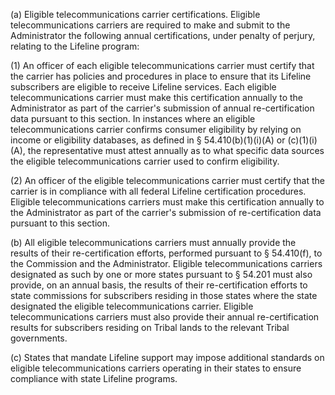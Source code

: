(a) Eligible telecommunications carrier certifications. Eligible telecommunications carriers are required to make and submit to the Administrator the following annual certifications, under penalty of perjury, relating to the Lifeline program:

(1) An officer of each eligible telecommunications carrier must certify that the carrier has policies and procedures in place to ensure that its Lifeline subscribers are eligible to receive Lifeline services. Each eligible telecommunications carrier must make this certification annually to the Administrator as part of the carrier's submission of annual re-certification data pursuant to this section. In instances where an eligible telecommunications carrier confirms consumer eligibility by relying on income or eligibility databases, as defined in § 54.410(b)(1)(i)(A) or (c)(1)(i)(A), the representative must attest annually as to what specific data sources the eligible telecommunications carrier used to confirm eligibility.

(2) An officer of the eligible telecommunications carrier must certify that the carrier is in compliance with all federal Lifeline certification procedures. Eligible telecommunications carriers must make this certification annually to the Administrator as part of the carrier's submission of re-certification data pursuant to this section.

(b) All eligible telecommunications carriers must annually provide the results of their re-certification efforts, performed pursuant to § 54.410(f), to the Commission and the Administrator. Eligible telecommunications carriers designated as such by one or more states pursuant to § 54.201 must also provide, on an annual basis, the results of their re-certification efforts to state commissions for subscribers residing in those states where the state designated the eligible telecommunications carrier. Eligible telecommunications carriers must also provide their annual re-certification results for subscribers residing on Tribal lands to the relevant Tribal governments.

(c) States that mandate Lifeline support may impose additional standards on eligible telecommunications carriers operating in their states to ensure compliance with state Lifeline programs.

